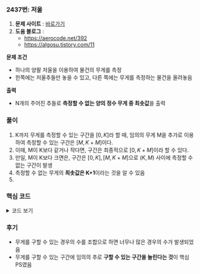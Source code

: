 ### 2437번: 저울

1. **문제 사이트** : [바로가기](https://www.acmicpc.net/problem/2437)
2. **도움 블로그** : 
    - https://aerocode.net/392
    - https://algosu.tistory.com/11

**문제 조건**
- 하나의 양팔 저울을 이용하여 물건의 무게를 측정
- 한쪽에는 저울추들만 놓을 수 있고, 다른 쪽에는 무게를 측정하는 물건을 올려놓음


**출력**  
- N개의 주어진 추들로 **측정할 수 없는 양의 정수 무게 중 최솟값**을 출력

### 풀이
1. K까지 무게를 측정할 수 있는 구간을 $[0, K]$라 할 때, 임의의 무게 M을 추가로 이용하여 측정할 수 있는 구간은 $[M, K+M]$이다.
2. 이때, M이 K보다 같거나 작다면, 구간은 최종적으로 $[0, K+M]$이라 할 수 있다.
3. 만일, M이 K보다 크면은, 구간은 $[0, K], [M, K+M]$으로 $(K, M)$ 사이에 측정할 수 없는 구간이 발생
4. 측정할 수 없는 무게의 **최솟값은 K+1**이라는 것을 알 수 있음
5. 
### 핵심 코드

<details>
<summary>코드 보기</summary>

```cpp
void solve() {
    ll ans = 1;
    
    sort(coin, coin + n);
    
    for(int i = 0; i < n; i++) {
        if(coin[i] > ans) break;
        ans += coin[i];
    }
    
    cout << ans << '\n';
}
```
- 측정할 수 없는 양의 정수 무게인 `ans`를 1로 저장 _(측정할 수 없는 최솟값은 1부터 시작)_
- 입력받은 추의 배열을 오름차순으로 정렬
- 1부터 `ans-1` 까지 무게를 측정할 수 있음을 나타낸다. 이때 `coin[i]`이 `ans`값보다 같거나 작으면은 이를 커버할 수 있는 최대 무게가 `coin[i]`값을 합산한 만큼 증가
- 만일 `coin[i]`값이 `ans` 값보다 **크면은** `ans`값에서 무게를 측정할 수 없음
- 이때의 `ans` 값을 출력
</details>

### 후기
- 무게를 구할 수 있는 경우의 수를 조합으로 하면 너무나 많은 경우의 수가 발생되었음
- 무게를 구할 수 있는 구간에 임의의 추로 **구할 수 있는 구간을 늘린다는 것**이 핵심 PS였음